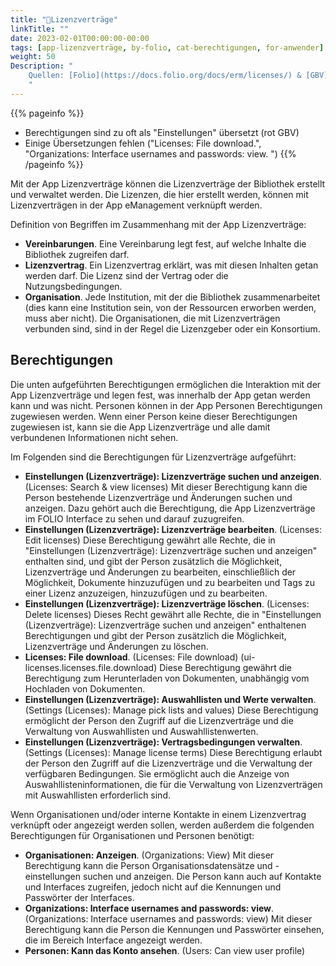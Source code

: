 ```yaml
---
title: "📱Lizenzverträge"
linkTitle: ""
date: 2023-02-01T00:00:00-00:00
tags: [app-lizenzverträge, by-folio, cat-berechtigungen, for-anwender]
weight: 50
Description: "
    Quellen: [Folio](https://docs.folio.org/docs/erm/licenses/) & [GBV](https://info.gbv.de/pages/viewpage.action?pageId=839188719)
    "
---
```


{{% pageinfo %}}
* Berechtigungen sind zu oft als "Einstellungen" übersetzt (rot GBV)
* Einige Übersetzungen fehlen ("Licenses: File download.", "Organizations: Interface usernames and passwords: view. ")
{{% /pageinfo %}}

Mit der App Lizenzverträge können die Lizenzverträge der Bibliothek erstellt und verwaltet werden. Die Lizenzen, die hier erstellt werden, können mit Lizenzverträgen in der App eManagement verknüpft werden.

Definition von Begriffen im Zusammenhang mit der App Lizenzverträge:

* **Vereinbarungen**. Eine Vereinbarung legt fest, auf welche Inhalte die Bibliothek zugreifen darf.
* **Lizenzvertrag**. Ein Lizenzvertrag erklärt, was mit diesen Inhalten getan werden darf. Die Lizenz sind der Vertrag oder die Nutzungsbedingungen.
* **Organisation**. Jede Institution, mit der die Bibliothek zusammenarbeitet (dies kann eine Institution sein, von der Ressourcen erworben werden, muss aber nicht). Die Organisationen, die mit Lizenzverträgen verbunden sind, sind in der Regel die Lizenzgeber oder ein Konsortium.

## Berechtigungen

Die unten aufgeführten Berechtigungen ermöglichen die Interaktion mit der App Lizenzverträge und legen fest, was innerhalb der App getan werden kann und was nicht. Personen können in der App Personen Berechtigungen zugewiesen werden. Wenn einer Person keine dieser Berechtigungen zugewiesen ist, kann sie die App Lizenzverträge und alle damit verbundenen Informationen nicht sehen.

Im Folgenden sind die Berechtigungen für Lizenzverträge aufgeführt:

* **Einstellungen (Lizenzverträge): Lizenzverträge suchen und anzeigen**. (Licenses: Search & view licenses)
    Mit dieser Berechtigung kann die Person bestehende Lizenzverträge und Änderungen suchen und anzeigen. Dazu gehört auch die Berechtigung, die App Lizenzverträge im FOLIO Interface zu sehen und darauf zuzugreifen.
* **Einstellungen (Lizenzverträge): Lizenzverträge bearbeiten**. (Licenses: Edit licenses)
    Diese Berechtigung gewährt alle Rechte, die in "Einstellungen (Lizenzverträge): Lizenzverträge suchen und anzeigen" enthalten sind, und gibt der Person zusätzlich die Möglichkeit, Lizenzverträge und Änderungen zu bearbeiten, einschließlich der Möglichkeit, Dokumente hinzuzufügen und zu bearbeiten und Tags zu einer Lizenz anzuzeigen, hinzuzufügen und zu bearbeiten.
* **Einstellungen (Lizenzverträge): Lizenzverträge löschen**. (Licenses: Delete licenses)
    Dieses Recht gewährt alle Rechte, die in "Einstellungen (Lizenzverträge): Lizenzverträge suchen und anzeigen" enthaltenen Berechtigungen und gibt der Person zusätzlich die Möglichkeit, Lizenzverträge und Änderungen zu löschen.
* **Licenses: File download**. (Licenses: File download)
    (ui-licenses.licenses.file.download) Diese Berechtigung gewährt die Berechtigung zum Herunterladen von Dokumenten, unabhängig vom Hochladen von Dokumenten.
* **Einstellungen (Lizenzverträge): Auswahllisten und Werte verwalten**. (Settings (Licenses): Manage pick lists and values)
    Diese Berechtigung ermöglicht der Person den Zugriff auf die Lizenzverträge und die Verwaltung von Auswahllisten und Auswahllistenwerten.
* **Einstellungen (Lizenzverträge): Vertragsbedingungen verwalten**. (Settings (Licenses): Manage license terms)
    Diese Berechtigung erlaubt der Person den Zugriff auf die Lizenzverträge und die Verwaltung der verfügbaren Bedingungen. Sie ermöglicht auch die Anzeige von Auswahllisteninformationen, die für die Verwaltung von Lizenzverträgen mit Auswahllisten erforderlich sind.

Wenn Organisationen und/oder interne Kontakte in einem Lizenzvertrag verknüpft oder angezeigt werden sollen, werden außerdem die folgenden Berechtigungen für Organisationen und Personen benötigt:

* **Organisationen: Anzeigen**. (Organizations: View)
    Mit dieser Berechtigung kann die Person Organisationsdatensätze und -einstellungen suchen und anzeigen. Die Person kann auch auf Kontakte und Interfaces zugreifen, jedoch nicht auf die Kennungen und Passwörter der Interfaces.
* **Organizations: Interface usernames and passwords: view**.  (Organizations: Interface usernames and passwords: view)
    Mit dieser Berechtigung kann die Person die Kennungen und Passwörter einsehen, die im Bereich Interface angezeigt werden.
* **Personen: Kann das Konto ansehen**. (Users: Can view user profile)

